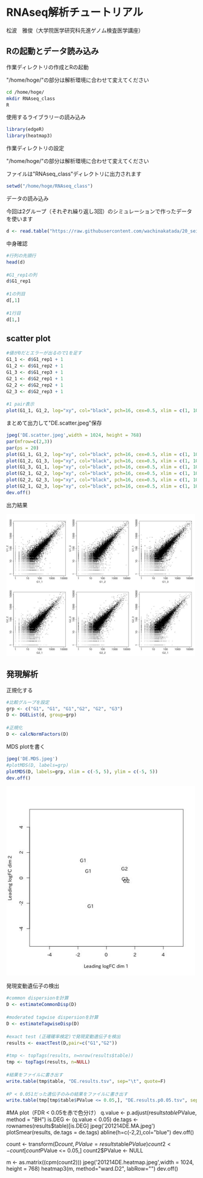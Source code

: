 # RNAseq解析チュートリアル

松波　雅俊（大学院医学研究科先進ゲノム検査医学講座）

## Rの起動とデータ読み込み

作業ディレクトリの作成とRの起動

"/home/hoge/"の部分は解析環境に合わせて変えてください

```sh
cd /home/hoge/
mkdir RNAseq_class
R
```

使用するライブラリーの読み込み

```R
library(edgeR)
library(heatmap3)
```

作業ディレクトリの設定

"/home/hoge/"の部分は解析環境に合わせて変えてください

ファイルは"RNAseq_class"ディレクトリに出力されます

```R
setwd("/home/hoge/RNAseq_class")
```

データの読み込み

今回は2グループ（それぞれ繰り返し3回）のシミュレーションで作ったデータを使います

```R
d <- read.table("https://raw.githubusercontent.com/wachinakatada/20_seimeijoho/main/02_Matsunami/SimData.txt",sep="\t",header=T,row.names=1)
```

中身確認

```R
#行列の先頭行
head(d)

#G1_rep1の列
d$G1_rep1

#1の列目
d[,1]

#1行目
d[1,]
```

## scatter plot

```R
#値が0だとエラーが出るので1を足す
G1_1 <- d$G1_rep1 + 1 
G1_2 <- d$G1_rep2 + 1 
G1_3 <- d$G1_rep3 + 1 
G2_1 <- d$G2_rep1 + 1 
G2_2 <- d$G2_rep2 + 1 
G2_3 <- d$G2_rep3 + 1 

#1 pair表示
plot(G1_1, G1_2, log="xy", col="black", pch=16, cex=0.5, xlim = c(1, 10000), ylim = c(1, 10000))
```

まとめて出力して"DE.scatter.jpeg"保存

```R
jpeg('DE.scatter.jpeg',width = 1024, height = 768)
par(mfrow=c(2,3))
par(ps = 20)
plot(G1_1, G1_2, log="xy", col="black", pch=16, cex=0.5, xlim = c(1, 10000), ylim = c(1, 10000))
plot(G1_2, G1_3, log="xy", col="black", pch=16, cex=0.5, xlim = c(1, 10000), ylim = c(1, 10000))
plot(G1_3, G1_1, log="xy", col="black", pch=16, cex=0.5, xlim = c(1, 10000), ylim = c(1, 10000))
plot(G2_1, G2_2, log="xy", col="black", pch=16, cex=0.5, xlim = c(1, 10000), ylim = c(1, 10000))
plot(G2_2, G2_3, log="xy", col="black", pch=16, cex=0.5, xlim = c(1, 10000), ylim = c(1, 10000))
plot(G2_1, G2_3, log="xy", col="black", pch=16, cex=0.5, xlim = c(1, 10000), ylim = c(1, 10000))
dev.off()
```

出力結果

<img src="https://raw.githubusercontent.com/wachinakatada/20_seimeijoho/main/02_Matsunami/DE.scatter.jpeg" width="500">


## 発現解析

正規化する

```R
#比較グループを設定
grp <- c("G1", "G1", "G1","G2", "G2", "G3")
D <- DGEList(d, group=grp)

#正規化
D <- calcNormFactors(D) 
```

MDS plotを書く

```R
jpeg('DE.MDS.jpeg')
#plotMDS(D, labels=grp)
plotMDS(D, labels=grp, xlim = c(-5, 5), ylim = c(-5, 5))
dev.off()
```

<img src="https://raw.githubusercontent.com/wachinakatada/20_seimeijoho/main/02_Matsunami/DE.MDS.jpeg" width="500">

発現変動遺伝子の検出

```R
#common dispersionを計算
D <- estimateCommonDisp(D)

#moderated tagwise dispersionを計算
D <- estimateTagwiseDisp(D)

#exact test (正確確率検定)で発現変動遺伝子を検出
results <- exactTest(D,pair=c("G1","G2"))

#tmp <- topTags(results, n=nrow(results$table))
tmp <- topTags(results, n=NULL)

#結果をファイルに書き出す
write.table(tmp$table, "DE.results.tsv", sep="\t", quote=F)

#P < 0.051だった遺伝子のみの結果をファイルに書き出す
write.table(tmp[tmp$table$PValue <= 0.05,], "DE.results.p0.05.tsv", sep="\t", quote=F)
```


#MA plot（FDR < 0.05を赤で色分け）
q.value <- p.adjust(results$table$PValue, method = "BH")
is.DEG <- (q.value < 0.05)
de.tags <- rownames(results$table)[is.DEG]
jpeg('201214DE.MA.jpeg')
plotSmear(results, de.tags = de.tags)
abline(h=c(-2,2),col="blue")
dev.off()

count <- transform(D$count, PValue=results$table$PValue)
count2 <- count[count$PValue <= 0.05,]
count2$PValue <- NULL

m <- as.matrix((cpm(count2)))
jpeg('201214DE.heatmap.jpeg',width = 1024, height = 768)
heatmap3(m, method="ward.D2", labRow="")
dev.off()




